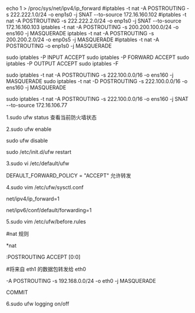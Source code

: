 ###

echo 1 > /proc/sys/net/ipv4/ip_forward
#iptables -t nat -A POSTROUTING -s 222.222.1.0/24 -o enp1s0 -j SNAT --to-source 172.16.160.102
#iptables -t nat -A POSTROUTING -s 222.222.2.0/24 -o enp1s0 -j SNAT --to-source 172.16.160.103
iptables -t nat -A POSTROUTING -s 200.200.100.0/24 -o ens160 -j MASQUERADE
iptables -t nat -A POSTROUTING -s 200.200.2.0/24 -o enp0s5 -j MASQUERADE
#iptables -t nat -A POSTROUTING -o enp1s0 -j MASQUERADE

sudo iptables -P INPUT ACCEPT
sudo iptables -P FORWARD ACCEPT
sudo iptables -P OUTPUT ACCEPT
sudo iptables -F

sudo iptables -t nat -A POSTROUTING -s 222.100.0.0/16 -o ens160 -j MASQUERADE
sudo iptables -t nat -D POSTROUTING -s 222.100.0.0/16 -o ens160 -j MASQUERADE

sudo iptables -t nat -A POSTROUTING -s 222.100.0.0/16 -o ens160 -j SNAT --to-source 172.16.106.77

1.sudo ufw status 查看当前防火墙状态

2.sudo ufw enable

sudo ufw disable

sudo /etc/init.d/ufw restart

3.sudo vi /etc/default/ufw

DEFAULT_FORWARD_POLICY = "ACCEPT" 允许转发

4.sudo vim /etc/ufw/sysctl.conf

net/ipv4/ip_forward=1

net/ipv6/conf/default/forwarding=1

5.sudo vim /etc/ufw/before.rules

#nat 规则

\*nat

:POSTROUTING ACCEPT [0:0]

#将来自 eth1 的数据包转发给 eth0

-A POSTROUTING -s 192.168.0.0/24 -o eth0 -j MASQUERADE

COMMIT

6.sudo ufw logging on/off
